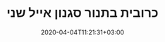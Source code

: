 ---
layout: recipe
date: 2020-04-04T11:21:31+03:00
draft: true    
title:  "כרובית בתנור סגנון אייל שני" # The title of your awesome recipe
image: cauliflower-in-oven.jpg # Name of image in recipe bundle
imagecredit: 
sourceName: השולחן # Name of the source website
sourceURL: https://www.hashulchan.co.il/מתכונים/כרובית-בתנור/ # Actual URL of the recipe itself
category: מנה ראשונה # The type of meal or course your recipe is about. For example: "dinner", "entree", or "dessert".
cuisine: # The region associated with your recipe. For example, "French", Mediterranean", or "American".
tags: # You don't have to have 3, feel free to have 10, 1, or none
  - קליל
  - קל להכנה
yield: 4
prepTime: 5
cookTime: 25

ingredients:
- 1 כרובית גדולה
- 1 כף או יותר שמן זית
- מלח, פלפל לפי הטעם
- אבקת שום יבש (לא חובה)

directions:
-  לבשל את הכרובית במים רותחים לקצת ריכוך - 10 דקות בערך
- בנתיים לחמם תנור לחום 220 מעלות (מצב טורבו)
- בקערית קטנה לערבב את השמן זית עם המלח פלפל
- למרוח את הכרובית היטב
- לצלות בתנור עד שהכרובית שחומה קצת, כדאי להוציא לפחות פעם אחת ולהפוך את הכרובית
- להגיש עם טחינה
---